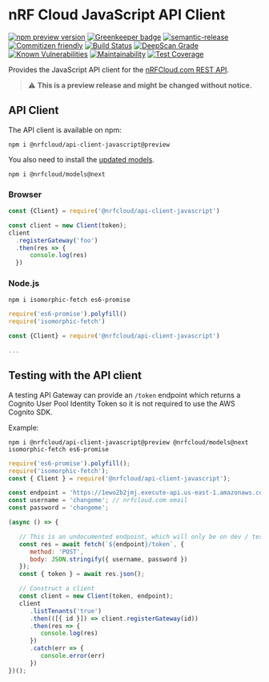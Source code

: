 # nRF Cloud JavaScript API Client

[![npm preview version](https://img.shields.io/npm/v/@nrfcloud/api-client-javascript/preview.svg)](https://www.npmjs.com/package/@nrfcloud/api-client-javascript)
[![Greenkeeper badge](https://badges.greenkeeper.io/nrfcloud/api-client-javascript.svg)](https://greenkeeper.io/)
[![semantic-release](https://img.shields.io/badge/%20%20%F0%9F%93%A6%F0%9F%9A%80-semantic--release-e10079.svg)](https://github.com/semantic-release/semantic-release)
[![Commitizen friendly](https://img.shields.io/badge/commitizen-friendly-brightgreen.svg)](http://commitizen.github.io/cz-cli/)
[![Build Status](https://travis-ci.org/nRFCloud/api-client-javascript.svg?branch=master)](https://travis-ci.org/nRFCloud/api-client-javascript)
[![DeepScan Grade](https://deepscan.io/api/projects/1710/branches/7383/badge/grade.svg)](https://deepscan.io/dashboard/#view=project&pid=1710&bid=7383)
[![Known Vulnerabilities](https://snyk.io/test/github/nrfcloud/api-client-javascript/badge.svg)](https://snyk.io/test/github/nrfcloud/api-client-javascript)
[![Maintainability](https://api.codeclimate.com/v1/badges/7d5bd4bef1a93572dd3f/maintainability)](https://codeclimate.com/github/nRFCloud/api-client-javascript/maintainability)
[![Test Coverage](https://api.codeclimate.com/v1/badges/7d5bd4bef1a93572dd3f/test_coverage)](https://codeclimate.com/github/nRFCloud/api-client-javascript/test_coverage)

Provides the JavaScript API client for the [nRFCloud.com REST API](https://github.com/nRFCloud/api).

> :warning: **This is a preview release and might be changed without notice.**

## API Client

The API client is available on npm:

    npm i @nrfcloud/api-client-javascript@preview
    
You also need to install the [updated models](https://github.com/nRFCloud/models).

    npm i @nrfcloud/models@next
    
### Browser

```javascript
const {Client} = require('@nrfcloud/api-client-javascript')

const client = new Client(token);
client
  .registerGateway('foo')
  .then(res => {
      console.log(res)
  })
```

### Node.js

    npm i isomorphic-fetch es6-promise

```javascript
require('es6-promise').polyfill()
require('isomorphic-fetch')

const {Client} = require('@nrfcloud/api-client-javascript')

...
```

## Testing with the API client

A testing API Gateway can provide an `/token` endpoint which returns a
Cognito User Pool Identity Token so it is not required to use the AWS
Cognito SDK.

Example:

    npm i @nrfcloud/api-client-javascript@preview @nrfcloud/models@next isomorphic-fetch es6-promise

```javascript
require('es6-promise').polyfill();
require('isomorphic-fetch');
const { Client } = require('@nrfcloud/api-client-javascript');

const endpoint = 'https://1ewo2b2jmj.execute-api.us-east-1.amazonaws.com/dev';
const username = 'changeme'; // nrfcloud.com email
const password = 'changeme';

(async () => {

   // This is an undocumented endpoint, which will only be on dev / test stages
   const res = await fetch(`${endpoint}/token`, {
      method: 'POST',
      body: JSON.stringify({ username, password })
   });
   const { token } = await res.json();

   // Construct a client
   const client = new Client(token, endpoint);
   client
      .listTenants('true')
      .then(([{ id }]) => client.registerGateway(id))
      .then(res => {
         console.log(res)
      })
      .catch(err => {
         console.error(err)
      })
})();
```
